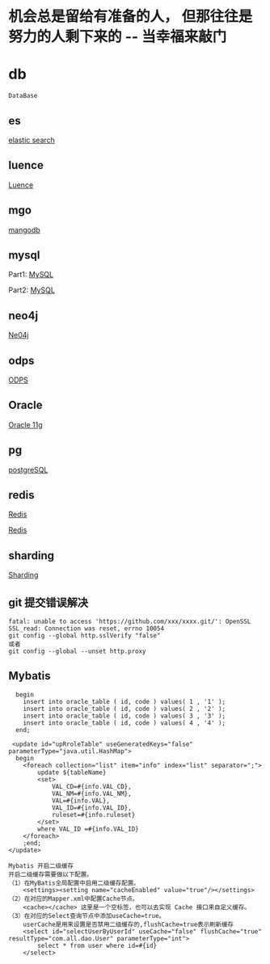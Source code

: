 # 机会总是留给有准备的人， 但那往往是努力的人剩下来的 -- 当幸福来敲门
# db
```
DataBase
```
## es
[elastic search](allst-es/README-ES.md)

## luence
[Luence](allst-luence/README.md)

## mgo
[mangodb](allst-mongodb/README.md)

## mysql
Part1: [MySQL](allst-mysql/README-MYSQL.md)

Part2: [MySQL](allst-mysql/README-MYSQL2.md)

## neo4j

[Ne04j](allst-neo4j/README.md)

## odps
[ODPS](allst-odps/README.md)

## Oracle
[Oracle 11g](allst-oracle/README.md)

## pg
[postgreSQL](allst-postgresql/README.md)

## redis
[Redis](allst-redis/README-REDIS2.md)

[Redis](allst-redis/README-REDIS.md)

## sharding
[Sharding](allst-sharding-proxy/README.md)


## git 提交错误解决
```text
fatal: unable to access 'https://github.com/xxx/xxxx.git/': OpenSSL SSL_read: Connection was reset, errno 10054
git config --global http.sslVerify "false"
或者
git config --global --unset http.proxy
```

## Mybatis
```text
  begin
    insert into oracle_table ( id, code ) values( 1 , '1' );  
    insert into oracle_table ( id, code ) values( 2 , '2' );  
    insert into oracle_table ( id, code ) values( 3 , '3' );   
    insert into oracle_table ( id, code ) values( 4 , '4' );
  end;

 <update id="upRroleTable" useGeneratedKeys="false" parameterType="java.util.HashMap">
  begin
    <foreach collection="list" item="info" index="list" separator=";">
        update ${tableName}
        <set>
            VAL_CD=#{info.VAL_CD},
            VAL_NM=#{info.VAL_NM},
            VAL=#{info.VAL},
            VAL_ID=#{info.VAL_ID},
            ruleset=#{info.ruleset}
        </set>
        where VAL_ID =#{info.VAL_ID}
    </foreach>
    ;end;
</update>

Mybatis 开启二级缓存
开启二级缓存需要做以下配置。
（1）在MyBatis全局配置中启用二级缓存配置。
    <settings><setting name="cacheEnabled" value="true"/></settings>
（2）在对应的Mapper.xml中配置Cache节点。
    <cache></cache> 这里是一个空标签，也可以去实现 Cache 接口来自定义缓存。
（3）在对应的Select查询节点中添加useCache=true。
    userCache是用来设置是否禁用二级缓存的,flushCache=true表示刷新缓存
    <select id="selectUserByUserId" useCache="false" flushCache="true" resultType="com.all.dao.User" parameterType="int">    
        select * from user where id=#{id}
    </select>

```